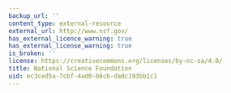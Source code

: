 ```yaml
---
backup_url: ''
content_type: external-resource
external_url: http://www.nsf.gov/
has_external_licence_warning: true
has_external_license_warning: true
is_broken: ''
license: https://creativecommons.org/licenses/by-nc-sa/4.0/
title: National Science Foundation
uid: ec3ced5a-7cbf-4ad0-b6cb-da0c193bb1c1
---
```

